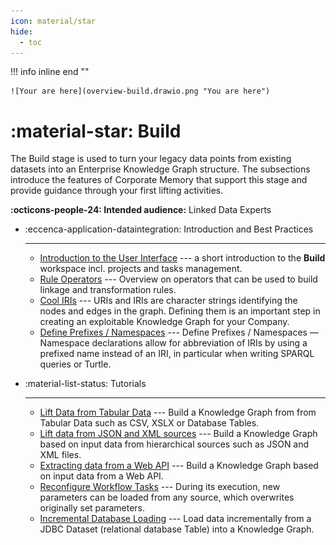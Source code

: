 ```yaml
---
icon: material/star
hide:
  - toc
---
```

!!! info inline end ""

    ![Your are here](overview-build.drawio.png "You are here")

# :material-star: Build

The Build stage is used to turn your legacy data points from existing datasets into an Enterprise Knowledge Graph structure. The subsections introduce the features of Corporate Memory that support this stage and provide guidance through your first lifting activities.

**:octicons-people-24: Intended audience:** Linked Data Experts

<div class="grid cards" markdown>

-   :eccenca-application-dataintegration: Introduction and Best Practices

    ---

    - [Introduction to the User Interface](introduction-to-the-user-interface/index.md) --- a short introduction to the **Build** workspace incl. projects and tasks management.
    - [Rule Operators](rule-operators/index.md) --- Overview on operators that can be used to build linkage and transformation rules.
    - [Cool IRIs](cool-iris/index.md) --- URIs and IRIs are character strings identifying the nodes and edges in the graph. Defining them is an important step in creating an exploitable Knowledge Graph for your Company.
    - [Define Prefixes / Namespaces](define-prefixes-namespaces/index.md) --- Define Prefixes / Namespaces — Namespace declarations allow for abbreviation of IRIs by using a prefixed name instead of an IRI, in particular when writing SPARQL queries or Turtle.

-   :material-list-status: Tutorials

    ---

     - [Lift Data from Tabular Data](lift-data-from-tabular-data-such-as-csv-xslx-or-database-tables/index.md) --- Build a Knowledge Graph from from Tabular Data such as CSV, XSLX or Database Tables.
     - [Lift data from JSON and XML sources](lift-data-from-json-and-xml-sources/index.md) --- Build a Knowledge Graph based on input data from hierarchical sources such as JSON and XML files.
     - [Extracting data from a Web API](extracting-data-from-a-web-api/index.md) --- Build a Knowledge Graph based on input data from a Web API.
     - [Reconfigure Workflow Tasks](workflow-reconfiguration/index.md) --- During its execution, new parameters can be loaded from any source, which overwrites originally set parameters.
     - [Incremental Database Loading](loading-jdbc-datasets-incrementally/index.md) --- Load data incrementally from a JDBC Dataset (relational database Table) into a Knowledge Graph.

</div>

